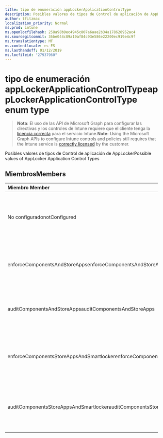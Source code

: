```yaml
---
title: tipo de enumeración appLockerApplicationControlType
description: Posibles valores de tipos de Control de aplicación de AppLocker
author: tfitzmac
localization_priority: Normal
ms.prod: intune
ms.openlocfilehash: 258a98b9ec4945c807a6aae2b34a178628952ac4
ms.sourcegitcommit: 36be044c89a19af84c93e586e22200ec919e4c9f
ms.translationtype: MT
ms.contentlocale: es-ES
ms.lasthandoff: 01/12/2019
ms.locfileid: "27937960"
---
```

# <a name="applockerapplicationcontroltype-enum-type"></a><span data-ttu-id="d35e1-103">tipo de enumeración appLockerApplicationControlType</span><span class="sxs-lookup"><span data-stu-id="d35e1-103">appLockerApplicationControlType enum type</span></span>

> <span data-ttu-id="d35e1-104">**Nota:** El uso de las API de Microsoft Graph para configurar las directivas y los controles de Intune requiere que el cliente tenga la [licencia correcta](https://go.microsoft.com/fwlink/?linkid=839381) para el servicio Intune.</span><span class="sxs-lookup"><span data-stu-id="d35e1-104">**Note:** Using the Microsoft Graph APIs to configure Intune controls and policies still requires that the Intune service is [correctly licensed](https://go.microsoft.com/fwlink/?linkid=839381) by the customer.</span></span>

<span data-ttu-id="d35e1-105">Posibles valores de tipos de Control de aplicación de AppLocker</span><span class="sxs-lookup"><span data-stu-id="d35e1-105">Possible values of AppLocker Application Control Types</span></span>
## <a name="members"></a><span data-ttu-id="d35e1-106">Miembros</span><span class="sxs-lookup"><span data-stu-id="d35e1-106">Members</span></span>
|<span data-ttu-id="d35e1-107">Miembro	</span><span class="sxs-lookup"><span data-stu-id="d35e1-107">Member</span></span>|<span data-ttu-id="d35e1-108">Valor</span><span class="sxs-lookup"><span data-stu-id="d35e1-108">Value</span></span>|<span data-ttu-id="d35e1-109">Descripción</span><span class="sxs-lookup"><span data-stu-id="d35e1-109">Description</span></span>|
|:---|:---|:---|
|<span data-ttu-id="d35e1-110">No configurado</span><span class="sxs-lookup"><span data-stu-id="d35e1-110">notConfigured</span></span>|<span data-ttu-id="d35e1-111">0</span><span class="sxs-lookup"><span data-stu-id="d35e1-111">0</span></span>|<span data-ttu-id="d35e1-112">Valor predeterminado de dispositivo, no se ha seleccionado ningún tipo de Control de la aplicación.</span><span class="sxs-lookup"><span data-stu-id="d35e1-112">Device default value, no Application Control type selected.</span></span>|
|<span data-ttu-id="d35e1-113">enforceComponentsAndStoreApps</span><span class="sxs-lookup"><span data-stu-id="d35e1-113">enforceComponentsAndStoreApps</span></span>|<span data-ttu-id="d35e1-114">1</span><span class="sxs-lookup"><span data-stu-id="d35e1-114">1</span></span>|<span data-ttu-id="d35e1-115">Exigir la aplicación de las aplicaciones de componente y almacenamiento de Windows.</span><span class="sxs-lookup"><span data-stu-id="d35e1-115">Enforce Windows component and store apps.</span></span>|
|<span data-ttu-id="d35e1-116">auditComponentsAndStoreApps</span><span class="sxs-lookup"><span data-stu-id="d35e1-116">auditComponentsAndStoreApps</span></span>|<span data-ttu-id="d35e1-117">2</span><span class="sxs-lookup"><span data-stu-id="d35e1-117">2</span></span>|<span data-ttu-id="d35e1-118">Auditoría de aplicaciones de componente y almacenamiento de Windows.</span><span class="sxs-lookup"><span data-stu-id="d35e1-118">Audit Windows component and store apps.</span></span>|
|<span data-ttu-id="d35e1-119">enforceComponentsStoreAppsAndSmartlocker</span><span class="sxs-lookup"><span data-stu-id="d35e1-119">enforceComponentsStoreAppsAndSmartlocker</span></span>|<span data-ttu-id="d35e1-120">3</span><span class="sxs-lookup"><span data-stu-id="d35e1-120">3</span></span>|<span data-ttu-id="d35e1-121">Exigir la aplicación de componentes de Windows, almacenar aplicaciones y almacén inteligente.</span><span class="sxs-lookup"><span data-stu-id="d35e1-121">Enforce Windows components, store apps and smart locker.</span></span>|
|<span data-ttu-id="d35e1-122">auditComponentsStoreAppsAndSmartlocker</span><span class="sxs-lookup"><span data-stu-id="d35e1-122">auditComponentsStoreAppsAndSmartlocker</span></span>|<span data-ttu-id="d35e1-123">4</span><span class="sxs-lookup"><span data-stu-id="d35e1-123">4</span></span>|<span data-ttu-id="d35e1-124">Componentes de Windows de auditoría, almacenar aplicaciones y almacén inteligente.</span><span class="sxs-lookup"><span data-stu-id="d35e1-124">Audit Windows components, store apps and smart locker.</span></span>|



